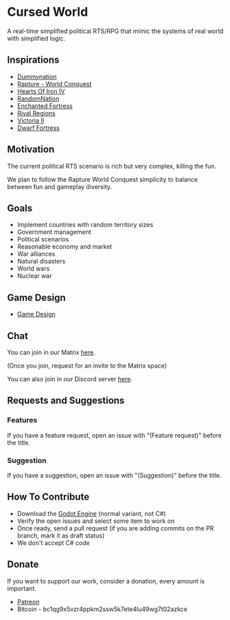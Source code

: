 # Cursed World

A real-time simplified political RTS/RPG that mimic the systems of real world with simplified logic.

## Inspirations

- [Dummynation](https://store.steampowered.com/app/1892030/Dummynation/)
- [Rapture - World Conquest](https://store.steampowered.com/app/547520/Rapture__World_Conquest/)
- [Hearts Of Iron IV](https://store.steampowered.com/app/394360/hearts_of_iron_iv/)
- [RandomNation](https://rosenburgergames.com/randomnation/)
- [Enchanted Fortress](https://github.com/subchannel13/EnchantedFortress)
- [Rival Regions](https://rivalregions.com/)
- [Victoria II](https://store.steampowered.com/app/42960/Victoria_II/)
- [Dwarf Fortress](http://www.bay12games.com/dwarves/)

## Motivation

The current political RTS scenario is rich but very complex, killing the fun.

We plan to follow the Rapture World Conquest simplicity to balance between fun and gameplay diversity.

## Goals

- Implement countries with random territory sizes
- Government management
- Political scenarios
- Reasonable economy and market
- War alliances
- Natural disasters
- World wars
- Nuclear war

## Game Design

- [Game Design](gdd.md)

## Chat

You can join in our Matrix [here](https://matrix.to/#/#foss-supremacy-join:matrix.org).

(Once you join, request for an invite to the Matrix space)

You can also join in our Discord server [here](https://discord.gg/d9ca4U64H4).

## Requests and Suggestions

### Features

If you have a feature request, open an issue with "(Feature request)" before the title.

### Suggestion

If you have a suggestion, open an issue with "(Suggestion)" before the title.

## How To Contribute

- Download the [Godot Engine](https://godotengine.org/) (normal variant, not C#)
- Verify the open issues and select some item to work on
- Once ready, send a pull request (if you are adding commits on the PR branch, mark it as draft status)
- We don't accept C# code

## Donate

If you want to support our work, consider a donation, every amount is important.

- [Patreon](https://www.patreon.com/foss_supremacy)
- Bitcoin - bc1qg9x5vzr4ppkm2ssw5k7ete4lu49wg7t02azkce
